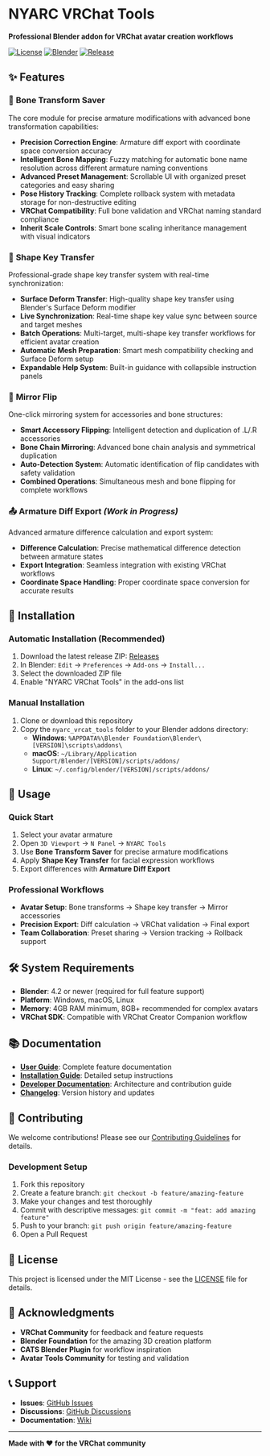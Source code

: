 # NYARC VRChat Tools

**Professional Blender addon for VRChat avatar creation workflows**

[![License](https://img.shields.io/badge/License-MIT-blue.svg)](LICENSE)
[![Blender](https://img.shields.io/badge/Blender-4.2+-orange.svg)](https://www.blender.org/)
[![Release](https://img.shields.io/github/v/release/VRNyarc/nyarc-vrcat-tools)](https://github.com/VRNyarc/nyarc-vrcat-tools/releases)

## ✨ Features

### 🦴 **Bone Transform Saver**
The core module for precise armature modifications with advanced bone transformation capabilities:
- **Precision Correction Engine**: Armature diff export with coordinate space conversion accuracy
- **Intelligent Bone Mapping**: Fuzzy matching for automatic bone name resolution across different armature naming conventions
- **Advanced Preset Management**: Scrollable UI with organized preset categories and easy sharing
- **Pose History Tracking**: Complete rollback system with metadata storage for non-destructive editing
- **VRChat Compatibility**: Full bone validation and VRChat naming standard compliance
- **Inherit Scale Controls**: Smart bone scaling inheritance management with visual indicators

### 🔷 **Shape Key Transfer**
Professional-grade shape key transfer system with real-time synchronization:
- **Surface Deform Transfer**: High-quality shape key transfer using Blender's Surface Deform modifier
- **Live Synchronization**: Real-time shape key value sync between source and target meshes
- **Batch Operations**: Multi-target, multi-shape key transfer workflows for efficient avatar creation
- **Automatic Mesh Preparation**: Smart mesh compatibility checking and Surface Deform setup
- **Expandable Help System**: Built-in guidance with collapsible instruction panels

### 🔄 **Mirror Flip**
One-click mirroring system for accessories and bone structures:
- **Smart Accessory Flipping**: Intelligent detection and duplication of .L/.R accessories
- **Bone Chain Mirroring**: Advanced bone chain analysis and symmetrical duplication
- **Auto-Detection System**: Automatic identification of flip candidates with safety validation
- **Combined Operations**: Simultaneous mesh and bone flipping for complete workflows

### 📤 **Armature Diff Export** *(Work in Progress)*
Advanced armature difference calculation and export system:
- **Difference Calculation**: Precise mathematical difference detection between armature states
- **Export Integration**: Seamless integration with existing VRChat workflows
- **Coordinate Space Handling**: Proper coordinate space conversion for accurate results

## 🚀 Installation

### **Automatic Installation (Recommended)**
1. Download the latest release ZIP: [Releases](https://github.com/VRNyarc/nyarc-vrcat-tools/releases)
2. In Blender: `Edit` → `Preferences` → `Add-ons` → `Install...`
3. Select the downloaded ZIP file
4. Enable "NYARC VRChat Tools" in the add-ons list

### **Manual Installation** 
1. Clone or download this repository
2. Copy the `nyarc_vrcat_tools` folder to your Blender addons directory:
   - **Windows**: `%APPDATA%\Blender Foundation\Blender\[VERSION]\scripts\addons\`
   - **macOS**: `~/Library/Application Support/Blender/[VERSION]/scripts/addons/`
   - **Linux**: `~/.config/blender/[VERSION]/scripts/addons/`

## 🎯 Usage

### **Quick Start**
1. Select your avatar armature
2. Open `3D Viewport` → `N Panel` → `NYARC Tools`
3. Use **Bone Transform Saver** for precise armature modifications
4. Apply **Shape Key Transfer** for facial expression workflows
5. Export differences with **Armature Diff Export**

### **Professional Workflows**
- **Avatar Setup**: Bone transforms → Shape key transfer → Mirror accessories
- **Precision Export**: Diff calculation → VRChat validation → Final export
- **Team Collaboration**: Preset sharing → Version tracking → Rollback support

## 🛠️ System Requirements

- **Blender**: 4.2 or newer (required for full feature support)
- **Platform**: Windows, macOS, Linux
- **Memory**: 4GB RAM minimum, 8GB+ recommended for complex avatars
- **VRChat SDK**: Compatible with VRChat Creator Companion workflow

## 📚 Documentation

- **[User Guide](docs/user-guide.md)**: Complete feature documentation
- **[Installation Guide](docs/installation.md)**: Detailed setup instructions  
- **[Developer Documentation](docs/development.md)**: Architecture and contribution guide
- **[Changelog](CHANGELOG.md)**: Version history and updates

## 🤝 Contributing

We welcome contributions! Please see our [Contributing Guidelines](CONTRIBUTING.md) for details.

### **Development Setup**
1. Fork this repository
2. Create a feature branch: `git checkout -b feature/amazing-feature`
3. Make your changes and test thoroughly
4. Commit with descriptive messages: `git commit -m "feat: add amazing feature"`
5. Push to your branch: `git push origin feature/amazing-feature`
6. Open a Pull Request

## 📄 License

This project is licensed under the MIT License - see the [LICENSE](LICENSE) file for details.

## 🌟 Acknowledgments

- **VRChat Community** for feedback and feature requests
- **Blender Foundation** for the amazing 3D creation platform
- **CATS Blender Plugin** for workflow inspiration
- **Avatar Tools Community** for testing and validation

## 📞 Support

- **Issues**: [GitHub Issues](https://github.com/VRNyarc/nyarc-vrcat-tools/issues)
- **Discussions**: [GitHub Discussions](https://github.com/VRNyarc/nyarc-vrcat-tools/discussions)
- **Documentation**: [Wiki](https://github.com/VRNyarc/nyarc-vrcat-tools/wiki)

---

**Made with ❤️ for the VRChat community**